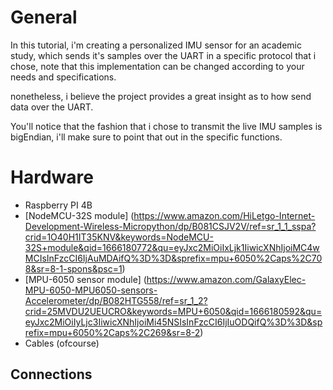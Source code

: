 # General
In this tutorial, i'm creating a personalized IMU sensor for an academic study, which sends it's samples over the UART
in a specific protocol that i chose, note that this implementation can be changed according to your needs and specifications.

nonetheless, i believe the project provides a great insight as to how send data over the UART.

You'll notice that the fashion that i chose to transmit the live IMU samples is bigEndian, i'll make sure to point that out
in the specific functions.

# Hardware
* Raspberry PI 4B
* [NodeMCU-32S module] (https://www.amazon.com/HiLetgo-Internet-Development-Wireless-Micropython/dp/B081CSJV2V/ref=sr_1_1_sspa?crid=1O40H1IT35KNV&keywords=NodeMCU-32S+module&qid=1666180772&qu=eyJxc2MiOiIxLjk1IiwicXNhIjoiMC4wMCIsInFzcCI6IjAuMDAifQ%3D%3D&sprefix=mpu+6050%2Caps%2C708&sr=8-1-spons&psc=1)
* [MPU-6050 sensor module] (https://www.amazon.com/GalaxyElec-MPU-6050-MPU6050-sensors-Accelerometer/dp/B082HTG558/ref=sr_1_2?crid=25MVDU2UEUCRO&keywords=MPU+6050&qid=1666180592&qu=eyJxc2MiOiIyLjc3IiwicXNhIjoiMi45NSIsInFzcCI6IjIuODQifQ%3D%3D&sprefix=mpu+6050%2Caps%2C269&sr=8-2)
* Cables (ofcourse)

## Connections

